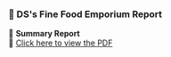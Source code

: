 ### 📄 DS's Fine Food Emporium Report

📝 **Summary Report**  
🔗 [Click here to view the PDF](./DS's%20Fine%20Food%20Emporium.pdf)


